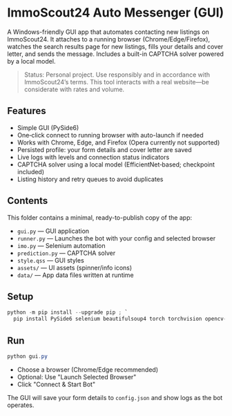 # ImmoScout24 Auto Messenger (GUI)

A Windows-friendly GUI app that automates contacting new listings on ImmoScout24. It attaches to a running browser (Chrome/Edge/Firefox), watches the search results page for new listings, fills your details and cover letter, and sends the message. Includes a built-in CAPTCHA solver powered by a local model.

> Status: Personal project. Use responsibly and in accordance with ImmoScout24’s terms. This tool interacts with a real website—be considerate with rates and volume.

## Features

- Simple GUI (PySide6)
- One‑click connect to running browser with auto-launch if needed
- Works with Chrome, Edge, and Firefox (Opera currently not supported)
- Persisted profile: your form details and cover letter are saved
- Live logs with levels and connection status indicators
- CAPTCHA solver using a local model (EfficientNet‑based; checkpoint included)
- Listing history and retry queues to avoid duplicates

## Contents

This folder contains a minimal, ready-to-publish copy of the app:

- `gui.py` — GUI application
- `runner.py` — Launches the bot with your config and selected browser
- `imo.py` — Selenium automation
- `prediction.py` — CAPTCHA solver
- `style.qss` — GUI styles
- `assets/` — UI assets (spinner/info icons)
- `data/` — App data files written at runtime

## Setup

```powershell
python -m pip install --upgrade pip ; `
  pip install PySide6 selenium beautifulsoup4 torch torchvision opencv-python-headless numpy pillow
```

## Run

```powershell
python gui.py
```

- Choose a browser (Chrome/Edge recommended)
- Optional: Use "Launch Selected Browser"
- Click "Connect & Start Bot"

The GUI will save your form details to `config.json` and show logs as the bot operates.
